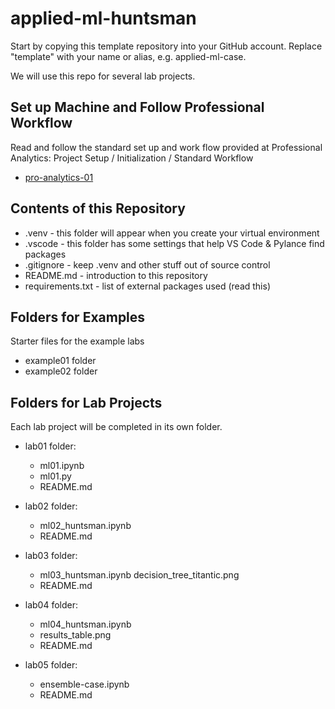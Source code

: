 # applied-ml-huntsman

Start by copying this template repository into your GitHub account. Replace "template" with your name or alias, e.g. applied-ml-case.

We will use this repo for several lab projects. 

## Set up Machine and Follow Professional Workflow

Read and follow the standard set up and work flow provided at Professional Analytics: Project Setup / Initialization / Standard Workflow

- [pro-analytics-01](https://github.com/denisecase/pro-analytics-01)

## Contents of this Repository

- .venv - this folder will appear when you create your virtual environment
- .vscode - this folder has some settings that help VS Code & Pylance find packages
- .gitignore - keep .venv and other stuff out of source control
- README.md - introduction to this repository
- requirements.txt - list of external packages used (read this)

## Folders for Examples

Starter files for the example labs

- example01 folder
- example02 folder

## Folders for Lab Projects

Each lab project will be completed in its own folder.

- lab01 folder:
   - ml01.ipynb 
   - ml01.py 
   - README.md 

- lab02 folder:
   - ml02_huntsman.ipynb
   - README.md

- lab03 folder:
   - ml03_huntsman.ipynb
   decision_tree_titantic.png
   - README.md

- lab04 folder:
   - ml04_huntsman.ipynb
   - results_table.png
   - README.md

- lab05 folder: 
   - ensemble-case.ipynb
   - README.md

